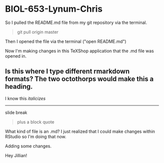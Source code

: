 # BIOL-653-Lynum-Chris


So I pulled the README.md file from my git repository via the terminal.

> git pull origin master

Then I opened the file via the terminal ("open README.md")

Now I'm making changes in this TeXShop application that the .md file was opened in.

## Is this where I type different rmarkdown formats? The two octothorps would make this a heading.

I know this *italicizes*

***

slide break

> plus a block quote 

What kind of file is an .md? I just realized that I could make changes within RStudio so I'm doing that now.

Adding some changes.

Hey Jillian!